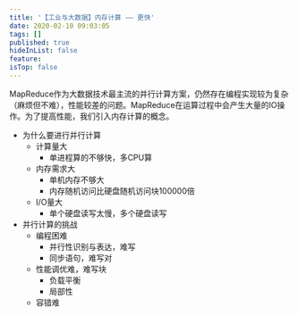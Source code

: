 ```yaml
---
title: '【工业与大数据】内存计算 —— 更快'
date: 2020-02-10 09:03:05
tags: []
published: true
hideInList: false
feature: 
isTop: false
---
```

MapReduce作为大数据技术最主流的并行计算方案，仍然存在编程实现较为复杂（麻烦但不难），性能较差的问题。MapReduce在运算过程中会产生大量的IO操作。为了提高性能，我们引入内存计算的概念。
<!-- more -->

- 为什么要进行并行计算
    - 计算量大
        - 单进程算的不够快，多CPU算
    - 内存需求大
        - 单机内存不够大
        - 内存随机访问比硬盘随机访问块100000倍
    - I/O量大
        - 单个硬盘读写太慢，多个硬盘读写
- 并行计算的挑战
    - 编程困难
        - 并行性识别与表达，难写
        - 同步语句，难写对
    - 性能调优难，难写块
        - 负载平衡
        - 局部性
    - 容错难